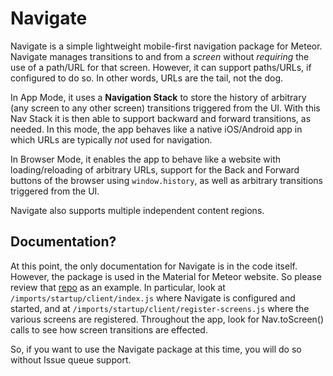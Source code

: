 # Navigate
Navigate is a simple lightweight mobile-first navigation package for Meteor. Navigate manages transitions to and from a _screen_ without _requiring_ the use of a path/URL for that screen. However, it can support paths/URLs, if configured to do so. In other words, URLs are the tail, not the dog. 

In App Mode, it uses a **Navigation Stack** to store the history of arbitrary (any screen to any other screen) transitions triggered from the UI. With this Nav Stack it is then able to support backward and forward transitions, as needed. In this mode, the app behaves like a native iOS/Android app in which URLs are typically _not_ used for navigation. 

In Browser Mode, it enables the app to behave like a website with loading/reloading of arbitrary URLs, support for the Back and Forward buttons of the browser using ```window.history```, as well as arbitrary transitions triggered from the UI.

Navigate also supports multiple independent content regions.


## Documentation?
At this point, the only documentation for Navigate is in the code itself. However, the package is used in the Material for Meteor website. So please review that [repo](https://github.com/dgtlife/material-for-meteor-website) as an example. In particular, look at ```/imports/startup/client/index.js``` where Navigate is configured and started, and at ```/imports/startup/client/register-screens.js``` where the various screens are registered. Throughout the app, look for Nav.toScreen() calls to see how screen transitions are effected. 

So, if you want to use the Navigate package at this time, you will do so without Issue queue support.
